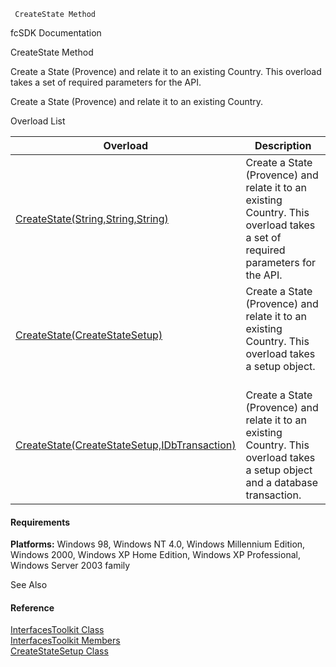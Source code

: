 ﻿     CreateState Method                                                   

fcSDK Documentation

CreateState Method

Create a State (Provence) and relate it to an existing Country. This overload takes a set of required parameters for the API.

Create a State (Provence) and relate it to an existing Country.

Overload List

| Overload | Description |
| --- | --- |
| [CreateState(String,String,String)](FChoice.Toolkits.Clarify~FChoice.Toolkits.Clarify.Interfaces.InterfacesToolkit~CreateState(String,String,String).md) | Create a State (Provence) and relate it to an existing Country. This overload takes a set of required parameters for the API.   |
| [CreateState(CreateStateSetup)](FChoice.Toolkits.Clarify~FChoice.Toolkits.Clarify.Interfaces.InterfacesToolkit~CreateState(CreateStateSetup).md) | Create a State (Provence) and relate it to an existing Country. This overload takes a setup object.   |
| [CreateState(CreateStateSetup,IDbTransaction)](FChoice.Toolkits.Clarify~FChoice.Toolkits.Clarify.Interfaces.InterfacesToolkit~CreateState(CreateStateSetup,IDbTransaction).md) | Create a State (Provence) and relate it to an existing Country. This overload takes a setup object and a database transaction.   |

#### Requirements

**Platforms:** Windows 98, Windows NT 4.0, Windows Millennium Edition, Windows 2000, Windows XP Home Edition, Windows XP Professional, Windows Server 2003 family

See Also

#### Reference

[InterfacesToolkit Class](FChoice.Toolkits.Clarify~FChoice.Toolkits.Clarify.Interfaces.InterfacesToolkit.md)  
[InterfacesToolkit Members](FChoice.Toolkits.Clarify~FChoice.Toolkits.Clarify.Interfaces.InterfacesToolkit_members.md)  
[CreateStateSetup Class](FChoice.Toolkits.Clarify~FChoice.Toolkits.Clarify.Interfaces.CreateStateSetup.md)